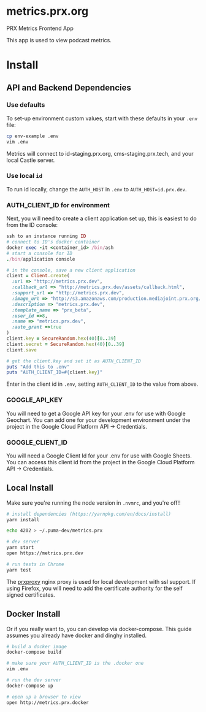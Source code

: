 # metrics.prx.org
PRX Metrics Frontend App

This app is used to view podcast metrics.

# Install

## API and Backend Dependencies

### Use defaults
To set-up environment custom values, start with these defaults in your `.env` file:
``` sh
cp env-example .env
vim .env
```
Metrics will connect to id-staging.prx.org, cms-staging.prx.tech, and your local Castle server.

###  Use local `id`
To run id locally, change the `AUTH_HOST` in `.env` to `AUTH_HOST=id.prx.dev`.

### AUTH_CLIENT_ID for environment
Next, you will need to create a client application set up, this is easiest to do from the ID console:
``` ruby
ssh to an instance running ID
# connect to ID's docker container
docker exec -it <container_id> /bin/ash
# start a console for ID
./bin/application console

# in the console, save a new client application
client = Client.create(
  :url => "http://metrics.prx.dev",
  :callback_url => "http://metrics.prx.dev/assets/callback.html",
  :support_url => "http://metrics.prx.dev",
  :image_url => "http://s3.amazonaws.com/production.mediajoint.prx.org/public/comatose_files/4625/prx-logo_large.png",
  :description => "metrics.prx.dev",
  :template_name => "prx_beta",
  :user_id =>8,
  :name => "metrics.prx.dev",
  :auto_grant =>true
)
client.key = SecureRandom.hex(40)[0..39]
client.secret = SecureRandom.hex(40)[0..39]
client.save

# get the client.key and set it as AUTH_CLIENT_ID
puts "Add this to .env"
puts "AUTH_CLIENT_ID=#{client.key}"
```

Enter in the client id in `.env`, setting `AUTH_CLIENT_ID` to the value from above.

### GOOGLE_API_KEY
You will need to get a Google API key for your .env for use with Google Geochart.
You can add one for your development environment under the project in the Google Cloud Platform API -> Credentials.

### GOOGLE_CLIENT_ID
You will need a Google Client Id for your .env for use with Google Sheets.
You can access this client id from the project in the Google Cloud Platform API -> Credentials.

## Local Install

Make sure you're running the node version in `.nvmrc`, and you're off!!

``` sh
# install dependencies (https://yarnpkg.com/en/docs/install)
yarn install

echo 4202 > ~/.puma-dev/metrics.prx

# dev server
yarn start
open https://metrics.prx.dev

# run tests in Chrome
yarn test
```

The [prxproxy](https://github.com/PRX/internal/tree/master/guides/docker-for-mac#proxy-for-non-docker-development) nginx proxy is used for local development with ssl support. If using Firefox, you will need to add the certificate authority for the self signed certificates.

## Docker Install

 Or if you really want to, you can develop via docker-compose.
 This guide assumes you already have docker and dinghy installed.

 ``` sh
 # build a docker image
 docker-compose build

 # make sure your AUTH_CLIENT_ID is the .docker one
 vim .env

 # run the dev server
 docker-compose up
 
 # open up a browser to view
 open http://metrics.prx.docker

